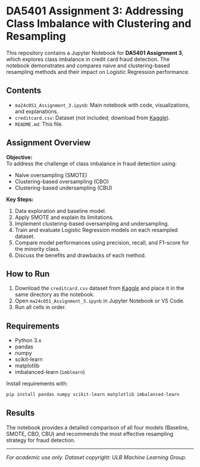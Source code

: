 # DA5401 Assignment 3: Addressing Class Imbalance with Clustering and Resampling

This repository contains a Jupyter Notebook for **DA5401 Assignment 3**, which explores class imbalance in credit card fraud detection. The notebook demonstrates and compares naive and clustering-based resampling methods and their impact on Logistic Regression performance.

## Contents

- `ma24c051_Assignment_3.ipynb`: Main notebook with code, visualizations, and explanations.
- `creditcard.csv`: Dataset (not included; download from [Kaggle](https://www.kaggle.com/mlg-ulb/creditcardfraud)).
- `README.md`: This file.

## Assignment Overview

**Objective:**  
To address the challenge of class imbalance in fraud detection using:
- Naive oversampling (SMOTE)
- Clustering-based oversampling (CBO)
- Clustering-based undersampling (CBU)

**Key Steps:**
1. Data exploration and baseline model.
2. Apply SMOTE and explain its limitations.
3. Implement clustering-based oversampling and undersampling.
4. Train and evaluate Logistic Regression models on each resampled dataset.
5. Compare model performances using precision, recall, and F1-score for the minority class.
6. Discuss the benefits and drawbacks of each method.

## How to Run

1. Download the `creditcard.csv` dataset from [Kaggle](https://www.kaggle.com/mlg-ulb/creditcardfraud) and place it in the same directory as the notebook.
2. Open `ma24c051_Assignment_3.ipynb` in Jupyter Notebook or VS Code.
3. Run all cells in order.

## Requirements

- Python 3.x
- pandas
- numpy
- scikit-learn
- matplotlib
- imbalanced-learn (`imblearn`)

Install requirements with:
```bash
pip install pandas numpy scikit-learn matplotlib imbalanced-learn
```

## Results

The notebook provides a detailed comparison of all four models (Baseline, SMOTE, CBO, CBU) and recommends the most effective resampling strategy for fraud detection.

---

*For academic use only. Dataset copyright: ULB Machine Learning Group.*

